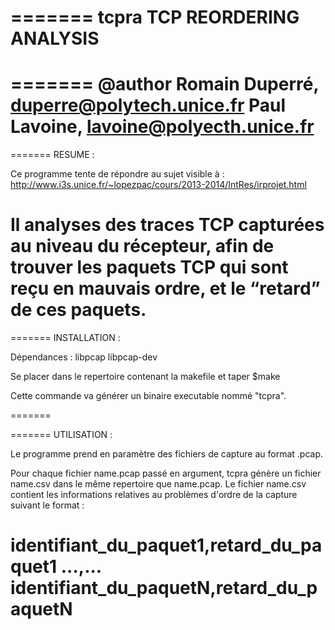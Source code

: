 =======
tcpra
TCP REORDERING ANALYSIS
=======

=======
@author Romain Duperré, duperre@polytech.unice.fr
	Paul Lavoine, lavoine@polyecth.unice.fr
=======

=======
RESUME :

Ce programme tente de répondre au sujet visible à :
http://www.i3s.unice.fr/~lopezpac/cours/2013-2014/IntRes/irprojet.html

Il analyses des traces TCP capturées au niveau du récepteur,
afin de trouver les paquets TCP qui sont reçu en mauvais ordre, 
et le “retard” de ces paquets.
=======


=======
INSTALLATION :

Dépendances : libpcap libpcap-dev

Se placer dans le repertoire contenant la makefile et taper
	$make

Cette commande va générer un binaire executable nommé "tcpra".

=======


=======
UTILISATION :

Le programme prend en paramètre des fichiers de capture au format .pcap.

Pour chaque fichier name.pcap passé en argument, tcpra génère un fichier
name.csv dans le même repertoire que name.pcap.
Le fichier name.csv contient les informations relatives au problèmes 
d'ordre de la capture suivant le format :

identifiant_du_paquet1,retard_du_paquet1
...,...
identifiant_du_paquetN,retard_du_paquetN
=======
